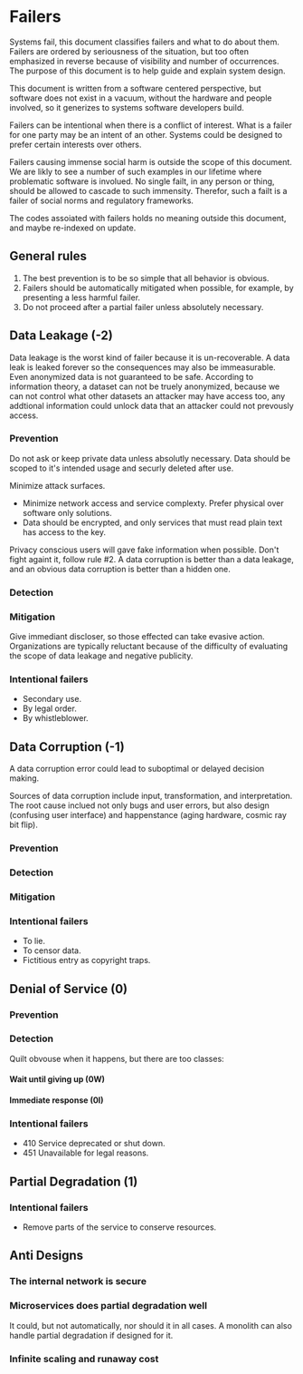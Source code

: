 # Failers

Systems fail, this document classifies failers and what to do about them. Failers are ordered by seriousness of the situation, but too often emphasized in reverse because of visibility and number of occurrences. The purpose of this document is to help guide and explain system design.

This document is written from a software centered perspective, but software does not exist in a vacuum, without the hardware and people involved, so it generizes to systems software developers build.

Failers can be intentional when there is a conflict of interest. What is a failer for one party may be an intent of an other. Systems could be designed to prefer certain interests over others.

Failers causing immense social harm is outside the scope of this document. We are likly to see a number of such examples in our lifetime where problematic software is involued. No single failt, in any person or thing, should be allowed to cascade to such immensity. Therefor, such a failt is a failer of social norms and regulatory frameworks.

The codes assoiated with failers holds no meaning outside this document, and maybe re-indexed on update. 

## General rules

1. The best prevention is to be so simple that all behavior is obvious. 
2. Failers should be automatically mitigated when possible, for example, by presenting a less harmful failer.
3. Do not proceed after a partial failer unless absolutely necessary.

## Data Leakage (-2)
Data leakage is the worst kind of failer because it is un-recoverable. A data leak is leaked forever so the consequences may also be immeasurable. Even anonymized data is not guaranteed to be safe. According to information theory, a dataset can not be truely anonymized, because we can not control what other datasets an attacker may have access too, any addtional information could unlock data that an attacker could not prevously access.

### Prevention
Do not ask or keep private data unless absolutly necessary. Data should be scoped to it's intended usage and securly deleted after use.

Minimize attack surfaces.

- Minimize network access and service complexty. Prefer physical over software only solutions.
- Data should be encrypted, and only services that must read plain text has access to the key.

Privacy conscious users will gave fake information when possible. Don't fight againt it, follow rule #2. A data corruption is better than a data leakage, and an obvious data corruption is better than a hidden one.

### Detection


### Mitigation
Give immediant discloser, so those effected can take evasive action. Organizations are typically reluctant because of the difficulty of evaluating the scope of data leakage and negative publicity.


### Intentional failers
- Secondary use.
- By legal order.
- By whistleblower.

## Data Corruption (-1)
A data corruption error could lead to suboptimal or delayed decision making.

Sources of data corruption include input, transformation, and interpretation. The root cause inclued not only bugs and user errors, but also design (confusing user interface) and happenstance (aging hardware, cosmic ray bit flip).

### Prevention

### Detection

### Mitigation

### Intentional failers
- To lie.
- To censor data.
- Fictitious entry as copyright traps.

## Denial of Service (0)

### Prevention

### Detection
Quilt obvouse when it happens, but there are too classes:

#### Wait until giving up (0W)

#### Immediate response (0I)

### Intentional failers

- 410 Service deprecated or shut down.
- 451 Unavailable for legal reasons.

## Partial Degradation (1) 

### Intentional failers

- Remove parts of the service to conserve resources.

## Anti Designs

### The internal network is secure

### Microservices does partial degradation well
It could, but not automatically, nor should it in all cases. A monolith can also handle partial degradation if designed for it.

### Infinite scaling and runaway cost

